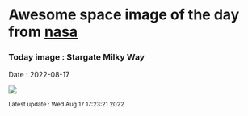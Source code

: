 
# Awesome space image of the day from [nasa](https://api.nasa.gov/)

### Today image : Stargate Milky Way

Date : 2022-08-17


![](https://apod.nasa.gov/apod/image/2208/StargateMilkyWay_Oudoux_960.jpg)

<small>Latest update : Wed Aug 17 17:23:21 2022</small>


